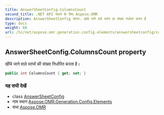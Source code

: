 ```yaml
---
title: AnswerSheetConfig.ColumnsCount
second_title: .NET API संदर्भ के लिए Aspose.OMR
description: AnswerSheetConfig संपत्त. खंचे जने वले स्तंभं क संख्य नर्धरत करत है
type: docs
weight: 60
url: /hi/net/aspose.omr.generation.config.elements/answersheetconfig/columnscount/
---
```

## AnswerSheetConfig.ColumnsCount property

खींचे जाने वाले स्तंभों की संख्या निर्धारित करता है।

```csharp
public int ColumnsCount { get; set; }
```

### यह सभी देखें

* class [AnswerSheetConfig](../)
* नाम स्थान [Aspose.OMR.Generation.Config.Elements](../../answersheetconfig/)
* सभा [Aspose.OMR](../../../)


